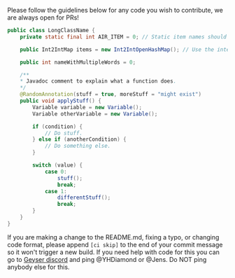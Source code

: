 Please follow the guidelines below for any code you wish to contribute, we are always open for PRs!

```java
public class LongClassName {
    private static final int AIR_ITEM = 0; // Static item names should be capitalized

    public Int2IntMap items = new Int2IntOpenHashMap(); // Use the interface as the class type but initialize with the implementation.

    public int nameWithMultipleWords = 0;

    /**
    * Javadoc comment to explain what a function does.
    */
    @RandomAnnotation(stuff = true, moreStuff = "might exist")
    public void applyStuff() {
        Variable variable = new Variable();
        Variable otherVariable = new Variable();

        if (condition) {
	        // Do stuff.
        } else if (anotherCondition) {
	    	// Do something else.
        }

        switch (value) {
            case 0:
                stuff();
                break;
            case 1:
                differentStuff();
                break;
        }
    }
}
```
If you are making a change to the README.md, fixing a typo, or changing code format, please append `[ci skip]` to the end of your commit message so it won't trigger a new build.
If you need help with code for this you can go to [Geyser discord](https://discord.geysermc.org) and ping @YHDiamond or @Jens. Do NOT ping anybody else for this. 
